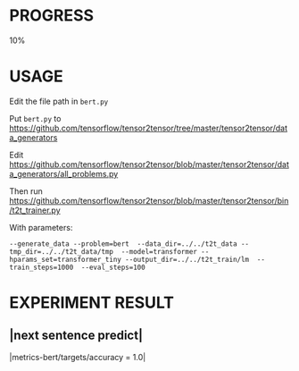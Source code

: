 # PROGRESS

10%

# USAGE

Edit the file path in `bert.py`

Put `bert.py` to https://github.com/tensorflow/tensor2tensor/tree/master/tensor2tensor/data_generators

Edit https://github.com/tensorflow/tensor2tensor/blob/master/tensor2tensor/data_generators/all_problems.py

Then run https://github.com/tensorflow/tensor2tensor/blob/master/tensor2tensor/bin/t2t_trainer.py

With parameters:
```
--generate_data --problem=bert  --data_dir=../../t2t_data --tmp_dir=../../t2t_data/tmp  --model=transformer --hparams_set=transformer_tiny --output_dir=../../t2t_train/lm  --train_steps=1000  --eval_steps=100
```

# EXPERIMENT RESULT

|next sentence predict|
--------------------
|metrics-bert/targets/accuracy = 1.0|
